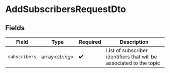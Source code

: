 # AddSubscribersRequestDto


## Fields

| Field                                                               | Type                                                                | Required                                                            | Description                                                         |
| ------------------------------------------------------------------- | ------------------------------------------------------------------- | ------------------------------------------------------------------- | ------------------------------------------------------------------- |
| `subscribers`                                                       | array<*string*>                                                     | :heavy_check_mark:                                                  | List of subscriber identifiers that will be associated to the topic |